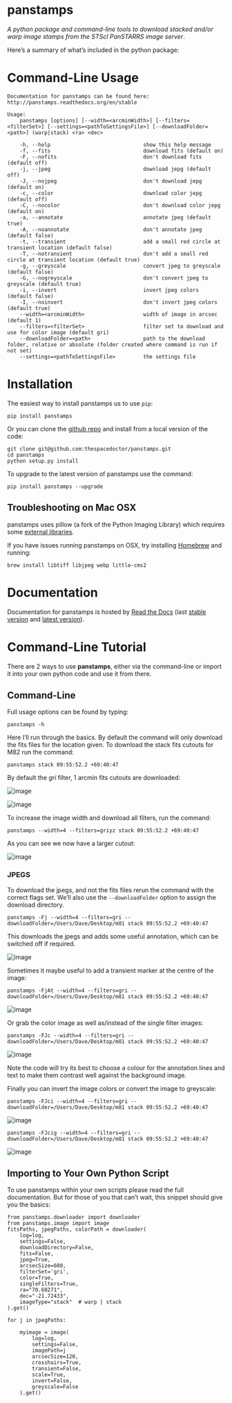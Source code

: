 panstamps
=========

*A python package and command-line tools to download stacked and/or warp image stamps from the STScI PanSTARRS image server*.

Here’s a summary of what’s included in the python package:

Command-Line Usage
==================

``` sourceCode
Documentation for panstamps can be found here: http://panstamps.readthedocs.org/en/stable

Usage:
    panstamps [options] [--width=<arcminWidth>] [--filters=<filterSet>] [--settings=<pathToSettingsFile>] [--downloadFolder=<path>] (warp|stack) <ra> <dec>

    -h, --help                              show this help message
    -f, --fits                              download fits (default on)
    -F, --nofits                            don't download fits (default off)
    -j, --jpeg                              download jepg (default off)
    -J, --nojpeg                            don't download jepg (default on)
    -c, --color                             download color jepg (default off)
    -C, --nocolor                           don't download color jepg (default on)
    -a, --annotate                          annotate jpeg (default true)
    -A, --noannotate                        don't annotate jpeg (default false)
    -t, --transient                         add a small red circle at transient location (default false)
    -T, --notransient                       don't add a small red circle at transient location (default true)
    -g, --greyscale                         convert jpeg to greyscale (default false)
    -G, --nogreyscale                       don't convert jpeg to greyscale (default true)
    -i, --invert                            invert jpeg colors (default false)
    -I, --noinvert                          don't invert jpeg colors (default true)
    --width=<arcminWidth>                   width of image in arcsec (default 1)
    --filters=<filterSet>                   filter set to download and use for color image (default gri)
    --downloadFolder=<path>                 path to the download folder, relative or absolute (folder created where command is run if not set)
    --settings=<pathToSettingsFile>         the settings file    
```

Installation
============

The easiest way to install panstamps us to use `pip`:

``` sourceCode
pip install panstamps
```

Or you can clone the [github repo](https://github.com/thespacedoctor/panstamps) and install from a local version of the code:

``` sourceCode
git clone git@github.com:thespacedoctor/panstamps.git
cd panstamps
python setup.py install
```

To upgrade to the latest version of panstamps use the command:

``` sourceCode
pip install panstamps --upgrade
```

Troubleshooting on Mac OSX
--------------------------

panstamps uses pillow (a fork of the Python Imaging Library) which requires some [external libraries](https://pillow.readthedocs.org/en/3.1.x/installation.html#external-libraries).

If you have issues running panstamps on OSX, try installing [Homebrew](http://brew.sh/) and running:

``` sourceCode
brew install libtiff libjpeg webp little-cms2
```

Documentation
=============

Documentation for panstamps is hosted by [Read the Docs](http://panstamps.readthedocs.org/en/stable/) (last [stable version](http://panstamps.readthedocs.org/en/stable/) and [latest version](http://panstamps.readthedocs.org/en/latest/)).

Command-Line Tutorial
=====================

There are 2 ways to use **panstamps**, either via the command-line or import it into your own python code and use it from there.

Command-Line
------------

Full usage options can be found by typing:

``` sourceCode
panstamps -h
```

Here I’ll run through the basics. By default the command will only download the fits files for the location given. To download the stack fits cutouts for M82 run the command:

``` sourceCode
panstamps stack 09:55:52.2 +69:40:47
```

By default the *gri* filter, 1 arcmin fits cutouts are downloaded:

![image](https://i.imgur.com/DRvOiZ1.png)

![image](https://i.imgur.com/3u9gVBW.png)

To increase the image width and download all filters, run the command:

``` sourceCode
panstamps --width=4 --filters=griyz stack 09:55:52.2 +69:40:47
```

As you can see we now have a larger cutout:

![image](https://i.imgur.com/ST9Y6Wv.png)

### JPEGS

To download the jpegs, and not the fits files rerun the command with the correct flags set. We’ll also use the `--downloadFolder` option to assign the download directory.

``` sourceCode
panstamps -Fj --width=4 --filters=gri --downloadFolder=/Users/Dave/Desktop/m81 stack 09:55:52.2 +69:40:47
```

This downloads the jpegs and adds some useful annotation, which can be switched off if required.

![image](https://i.imgur.com/yxPjt4U.png)

Sometimes it maybe useful to add a transient marker at the centre of the image:

``` sourceCode
panstamps -FjAt --width=4 --filters=gri --downloadFolder=/Users/Dave/Desktop/m81 stack 09:55:52.2 +69:40:47
```

![image](https://i.imgur.com/SDoYvR7.png)

Or grab the color image as well as/instead of the single filter images:

``` sourceCode
panstamps -FJc --width=4 --filters=gri --downloadFolder=/Users/Dave/Desktop/m81 stack 09:55:52.2 +69:40:47
```

![image](https://i.imgur.com/f5ixUts.png)

Note the code will try its best to choose a colour for the annotation lines and text to make them contrast well against the background image.

Finally you can invert the image colors or convert the image to greyscale:

``` sourceCode
panstamps -FJci --width=4 --filters=gri --downloadFolder=/Users/Dave/Desktop/m81 stack 09:55:52.2 +69:40:47
```

![image](https://i.imgur.com/rrcAsRN.png)

``` sourceCode
panstamps -FJcig --width=4 --filters=gri --downloadFolder=/Users/Dave/Desktop/m81 stack 09:55:52.2 +69:40:47
```

![image](https://i.imgur.com/g4w8Mv3.png)

Importing to Your Own Python Script
-----------------------------------

To use panstamps within your own scripts please read the full documentation. But for those of you that can’t wait, this snippet should give you the basics:

``` sourceCode
from panstamps.downloader import downloader
from panstamps.image import image
fitsPaths, jpegPaths, colorPath = downloader(
    log=log,
    settings=False,
    downloadDirectory=False,
    fits=False,
    jpeg=True,
    arcsecSize=600,
    filterSet='gri',
    color=True,
    singleFilters=True,
    ra="70.60271",
    dec="-21.72433",
    imageType="stack"  # warp | stack
).get()

for j in jpegPaths:

    myimage = image(
        log=log,
        settings=False,
        imagePath=j
        arcsecSize=120,
        crosshairs=True,
        transient=False,
        scale=True,
        invert=False,
        greyscale=False
    ).get() 
```
